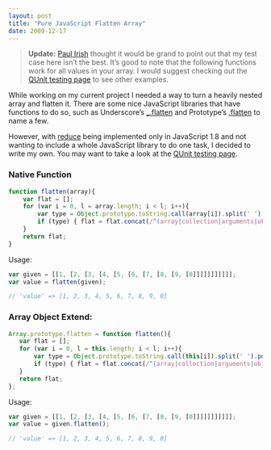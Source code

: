 ```yaml
---
layout: post
title: "Pure JavaScript Flatten Array"
date: 2009-12-17
---
```


> **Update:** [Paul Irish] thought it would be grand to point out that my test case here isn’t the best. It’s good to note that the following functions work for all values in your array. I would suggest checking out the [QUnit testing page] to see other examples.

While working on my current project I needed a way to turn a heavily nested array and flatten it. There are some nice JavaScript libraries that have functions to do so, such as Underscore’s [_.flatten] and Prototype’s [.flatten] to name a few.

However, with [reduce] being implemented only in JavaScript 1.8 and not wanting to include a whole JavaScript library to do one task, I decided to write my own. You may want to take a look at the [QUnit testing page].

### Native Function

```javascript
function flatten(array){
    var flat = [];
    for (var i = 0, l = array.length; i < l; i++){
        var type = Object.prototype.toString.call(array[i]).split(' ').pop().split(']').shift().toLowerCase();
        if (type) { flat = flat.concat(/^(array|collection|arguments|object)$/.test(type) ? flatten(array[i]) : array[i]); }
    }
    return flat;
}
```

Usage:

```javascript
var given = [[1, [2, [3, [4, [5, [6, [7, [8, [9, [0]]]]]]]]]]];
var value = flatten(given);

// 'value' => [1, 2, 3, 4, 5, 6, 7, 8, 9, 0]
```

### Array Object Extend:

```javascript
Array.prototype.flatten = function flatten(){
   var flat = [];
   for (var i = 0, l = this.length; i < l; i++){
       var type = Object.prototype.toString.call(this[i]).split(' ').pop().split(']').shift().toLowerCase();
       if (type) { flat = flat.concat(/^(array|collection|arguments|object)$/.test(type) ? flatten.call(this[i]) : this[i]); }
   }
   return flat;
};
```

Usage:

```javascript
var given = [[1, [2, [3, [4, [5, [6, [7, [8, [9, [0]]]]]]]]]]];
var value = given.flatten();

// 'value' => [1, 2, 3, 4, 5, 6, 7, 8, 9, 0]
```


[Paul Irish]: http://aurgasm.us/press/globe/BostonGlobe_Aurgasm_2005.07.31_pg1.jpg
[QUnit testing page]: http://tech.karbassi.com/static/posts/2009-12-17/flatten-qunit.html
[_.flatten]: http://documentcloud.github.com/underscore/#flatten
[.flatten]: http://www.prototypejs.org/api/array/flatten
[reduce]: https://developer.mozilla.org/En/Core_JavaScript_1.5_Reference/Objects/Array/Reduce#Example.3a_Flatten_an_array_of_arrays
